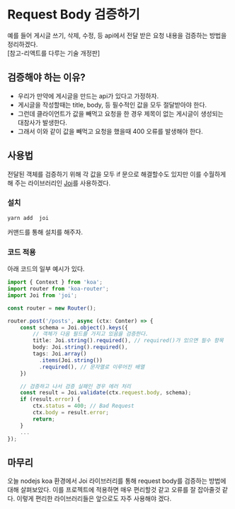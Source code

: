 # Request Body 검증하기

예를 들어 게시글 쓰기, 삭제, 수정, 등 api에서 전달 받은 요청 내용을 검증하는 방법을 정리하겠다.  
[참고-리액트를 다루는 기술 개정판]

## 검증해야 하는 이유?

- 우리가 만약에 게시글을 만드는 api가 있다고 가정하자.
- 게시글을 작성할때는 title, body, 등 필수적인 값을 모두 절달받아야 한다.
- 그런데 클라이언트가 값을 빼먹고 요청을 한 경우 제목이 없는 게시글이 생성되는 대참사가 발생한다.
- 그래서 이와 같이 값을 빼먹고 요청을 했을때 400 오류를 발생해야 한다.

## 사용법

전달된 객체를 검증하기 위해 각 값을 모두 if 문으로 해결할수도 있지만 이를 수월하게 해 주는 라이브러리인 [Joi](https://github.com/hapijs/joi)를 사용하겠다.

### 설치

```
yarn add  joi
```

커맨드를 통해 설치를 해주자.

### 코드 적용

아래 코드의 일부 예시가 있다.

```typescript
import { Context } from 'koa';
import router from 'koa-router';
import Joi from 'joi';

const router = new Router();

router.post('/posts', async (ctx: Conter) => {
    const schema = Joi.object().keys({
        // 객체가 다음 필드를 가지고 있음을 검증한다.
        title: Joi.string().required(), // required()가 있으면 필수 항목
        body: Joi.string().required(),
        tags: Joi.array()
          .items(Joi.string())
          .required(), // 문자열로 이루어진 배열
    })

    // 검증하고 나서 검증 실패인 경우 에러 처리
    const result = Joi.validate(ctx.request.body, schema);
    if (result.error) {
        ctx.status = 400; // Bad Request
        ctx.body = result.error;
        return;
    }
    ...
});

```

## 마무리

오늘 nodejs koa 환경에서 Joi 라이브러리를 통해 request body를 검증하는 방법에 대해 살펴보았다. 이를 프로젝트에 적용하면 매우 편리할것 같고 오류를 잘 잡아줄것 같다. 이렇게 편리한 라이브러리들은 앞으로도 자주 사용해야 겠다.
